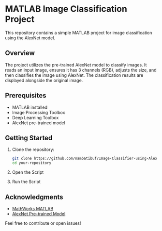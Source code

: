 # MATLAB Image Classification Project

This repository contains a simple MATLAB project for image classification using the AlexNet model.

## Overview

The project utilizes the pre-trained AlexNet model to classify images. It reads an input image, ensures it has 3 channels (RGB), adjusts the size, and then classifies the image using AlexNet. The classification results are displayed alongside the original image.

## Prerequisites

- MATLAB installed
- Image Processing Toolbox
- Deep Learning Toolbox
- AlexNet pre-trained model

## Getting Started

1. Clone the repository:

   ```bash
   git clone https://github.com/nambatibuf/Image-Classifier-using-AlexNet.git
   cd your-repository

2. Open the Script

3. Run the Script


## Acknowledgments

- [MathWorks MATLAB](https://www.mathworks.com/)
- [AlexNet Pre-trained Model](https://www.mathworks.com/help/deeplearning/ref/alexnet.html)

Feel free to contribute or open issues!


